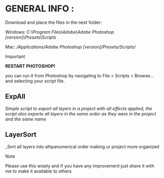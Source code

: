 

# GENERAL INFO :
Download and place the files in the next folder:

Windows: _C:\Program Files\Adobe\Adobe Photoshop [version]\Presets\Scripts_

Mac: _/Applications/Adobe Photoshop [version]/Presets/Scripts/_

> [!IMPORTANT]
**RESTART PHOTOSHOP!**

you can run it from Photoshop by navigating to File > Scripts > Browse... and selecting your script file.


## ExpAll

_Simple script to export all layers in a project with all effects applied, the script also exports all layers in the same order as they were in the project and the same name_


## LayerSort

_Sort all layers into alhpanumerical order making ur project more organized

> [!NOTE]
> Please use this wisely and if you have any improvement just share it with me to make it available to others
